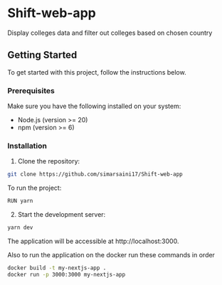 # Shift-web-app

Display colleges data and filter out colleges based on chosen country

## Getting Started

To get started with this project, follow the instructions below.

### Prerequisites

Make sure you have the following installed on your system:

- Node.js (version >= 20)
- npm (version >= 6)

### Installation

1. Clone the repository:

```bash
git clone https://github.com/simarsaini17/Shift-web-app
```

To run the project:

```bash
RUN yarn
```

2. Start the development server:

```bash
yarn dev
```

The application will be accessible at http://localhost:3000.

Also to run the application on the docker run these commands in order

```bash
docker build -t my-nextjs-app .
docker run -p 3000:3000 my-nextjs-app
```
